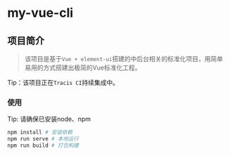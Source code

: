 # my-vue-cli

## 项目简介

> 该项目是基于`Vue + element-ui`搭建的中后台相关的标准化项目，用简单易用的方式搭建出极简的Vue标准化工程。

Tip：该项目正在`Tracis CI`持续集成中。
<i class="fa fa-address-book" aria-hidden="true"></i>

### 使用

Tip: 请确保已安装node、npm
```bash
npm install # 安装依赖
npm run serve # 本地运行
npm run build # 打包构建
```

<link rel="stylesheet" href="https://use.fontawesome.com/releases/v5.0.13/css/all.css">
